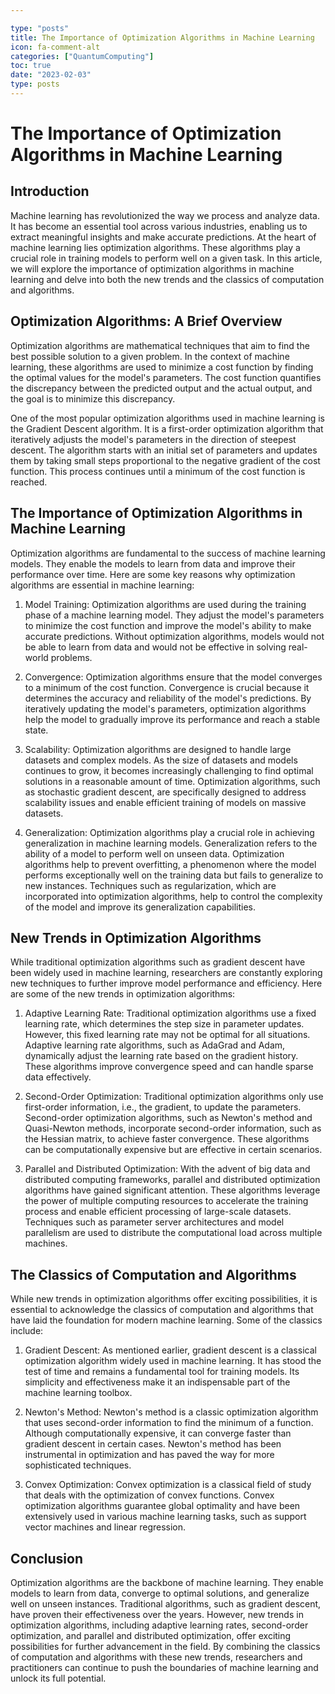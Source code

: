 ```yaml
---

type: "posts"
title: The Importance of Optimization Algorithms in Machine Learning
icon: fa-comment-alt
categories: ["QuantumComputing"]
toc: true
date: "2023-02-03"
type: posts
---
```





# The Importance of Optimization Algorithms in Machine Learning

## Introduction

Machine learning has revolutionized the way we process and analyze data. It has become an essential tool across various industries, enabling us to extract meaningful insights and make accurate predictions. At the heart of machine learning lies optimization algorithms. These algorithms play a crucial role in training models to perform well on a given task. In this article, we will explore the importance of optimization algorithms in machine learning and delve into both the new trends and the classics of computation and algorithms.

## Optimization Algorithms: A Brief Overview

Optimization algorithms are mathematical techniques that aim to find the best possible solution to a given problem. In the context of machine learning, these algorithms are used to minimize a cost function by finding the optimal values for the model's parameters. The cost function quantifies the discrepancy between the predicted output and the actual output, and the goal is to minimize this discrepancy.

One of the most popular optimization algorithms used in machine learning is the Gradient Descent algorithm. It is a first-order optimization algorithm that iteratively adjusts the model's parameters in the direction of steepest descent. The algorithm starts with an initial set of parameters and updates them by taking small steps proportional to the negative gradient of the cost function. This process continues until a minimum of the cost function is reached.

## The Importance of Optimization Algorithms in Machine Learning

Optimization algorithms are fundamental to the success of machine learning models. They enable the models to learn from data and improve their performance over time. Here are some key reasons why optimization algorithms are essential in machine learning:

1. Model Training: Optimization algorithms are used during the training phase of a machine learning model. They adjust the model's parameters to minimize the cost function and improve the model's ability to make accurate predictions. Without optimization algorithms, models would not be able to learn from data and would not be effective in solving real-world problems.

2. Convergence: Optimization algorithms ensure that the model converges to a minimum of the cost function. Convergence is crucial because it determines the accuracy and reliability of the model's predictions. By iteratively updating the model's parameters, optimization algorithms help the model to gradually improve its performance and reach a stable state.

3. Scalability: Optimization algorithms are designed to handle large datasets and complex models. As the size of datasets and models continues to grow, it becomes increasingly challenging to find optimal solutions in a reasonable amount of time. Optimization algorithms, such as stochastic gradient descent, are specifically designed to address scalability issues and enable efficient training of models on massive datasets.

4. Generalization: Optimization algorithms play a crucial role in achieving generalization in machine learning models. Generalization refers to the ability of a model to perform well on unseen data. Optimization algorithms help to prevent overfitting, a phenomenon where the model performs exceptionally well on the training data but fails to generalize to new instances. Techniques such as regularization, which are incorporated into optimization algorithms, help to control the complexity of the model and improve its generalization capabilities.

## New Trends in Optimization Algorithms

While traditional optimization algorithms such as gradient descent have been widely used in machine learning, researchers are constantly exploring new techniques to further improve model performance and efficiency. Here are some of the new trends in optimization algorithms:

1. Adaptive Learning Rate: Traditional optimization algorithms use a fixed learning rate, which determines the step size in parameter updates. However, this fixed learning rate may not be optimal for all situations. Adaptive learning rate algorithms, such as AdaGrad and Adam, dynamically adjust the learning rate based on the gradient history. These algorithms improve convergence speed and can handle sparse data effectively.

2. Second-Order Optimization: Traditional optimization algorithms only use first-order information, i.e., the gradient, to update the parameters. Second-order optimization algorithms, such as Newton's method and Quasi-Newton methods, incorporate second-order information, such as the Hessian matrix, to achieve faster convergence. These algorithms can be computationally expensive but are effective in certain scenarios.

3. Parallel and Distributed Optimization: With the advent of big data and distributed computing frameworks, parallel and distributed optimization algorithms have gained significant attention. These algorithms leverage the power of multiple computing resources to accelerate the training process and enable efficient processing of large-scale datasets. Techniques such as parameter server architectures and model parallelism are used to distribute the computational load across multiple machines.

## The Classics of Computation and Algorithms

While new trends in optimization algorithms offer exciting possibilities, it is essential to acknowledge the classics of computation and algorithms that have laid the foundation for modern machine learning. Some of the classics include:

1. Gradient Descent: As mentioned earlier, gradient descent is a classical optimization algorithm widely used in machine learning. It has stood the test of time and remains a fundamental tool for training models. Its simplicity and effectiveness make it an indispensable part of the machine learning toolbox.

2. Newton's Method: Newton's method is a classic optimization algorithm that uses second-order information to find the minimum of a function. Although computationally expensive, it can converge faster than gradient descent in certain cases. Newton's method has been instrumental in optimization and has paved the way for more sophisticated techniques.

3. Convex Optimization: Convex optimization is a classical field of study that deals with the optimization of convex functions. Convex optimization algorithms guarantee global optimality and have been extensively used in various machine learning tasks, such as support vector machines and linear regression.

## Conclusion

Optimization algorithms are the backbone of machine learning. They enable models to learn from data, converge to optimal solutions, and generalize well on unseen instances. Traditional algorithms, such as gradient descent, have proven their effectiveness over the years. However, new trends in optimization algorithms, including adaptive learning rates, second-order optimization, and parallel and distributed optimization, offer exciting possibilities for further advancement in the field. By combining the classics of computation and algorithms with these new trends, researchers and practitioners can continue to push the boundaries of machine learning and unlock its full potential.